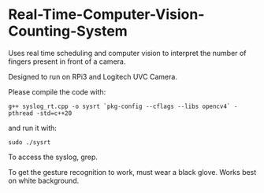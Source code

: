 # Real-Time-Computer-Vision-Counting-System
Uses real time scheduling and computer vision to interpret the number of fingers present in front of a camera. 

Designed to run on RPi3 and Logitech UVC Camera.  

Please compile the code with:

 	g++ syslog_rt.cpp -o sysrt `pkg-config --cflags --libs opencv4` -pthread -std=c++20

and run it with:
	
	sudo ./sysrt

To access the syslog, grep.

To get the gesture recognition to work, must wear a black glove. Works best on white background. 
